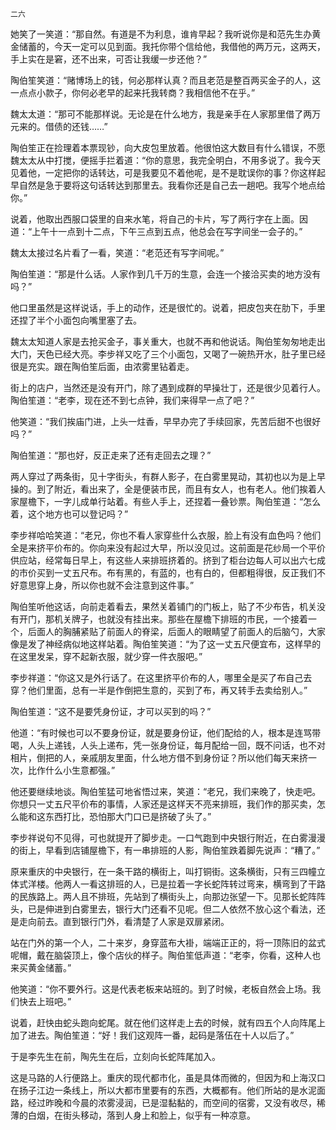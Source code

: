     二六 

   她笑了一笑道：“那自然。有道是不为利息，谁肯早起？我听说你是和范先生办黄金储蓄的，今天一定可以见到面。我托你带个信给他，我借他的两万元，这两天，手上实在是窘，还不出来，可否让我缓一步还他？”

   陶伯笙笑道：“赌博场上的钱，何必那样认真？而且老范是整百两买金子的人，这一点点小款子，你何必老早的起来托我转商？我相信他不在乎。”

   魏太太道：“那可不能那样说。无论是在什么地方，我是亲手在人家那里借了两万元来的。借债的还钱……”

   陶伯笙正在捡理着本票现钞，向大皮包里放着。他很怕这大数目有什么错误，不愿魏太太从中打搅，便摇手拦着道：“你的意思，我完全明白，不用多说了。我今天见着他，一定把你的话转达，可是我要见不着他呢，是不是耽误你的事？你这样起早自然是急于要将这句话转达到那里去。我看你还是自己去一趟吧。我写个地点给你。”

   说着，他取出西服口袋里的自来水笔，将自己的卡片，写了两行字在上面。因道：“上午十一点到十二点，下午三点到五点，他总会在写字间坐一会子的。”

   魏太太接过名片看了一看，笑道：“老范还有写字间呢。”

   陶伯笙道：“那是什么话。人家作到几千万的生意，会连一个接洽买卖的地方没有吗？”

   他口里虽然是这样说话，手上的动作，还是很忙的。说着，把皮包夹在肋下，手里还捏了半个小面包向嘴里塞了去。

   魏太太知道人家是去抢买金子，事关重大，也就不再和他说话。陶伯笙匆匆地走出大门，天色已经大亮。李步祥又吃了三个小面包，又喝了一碗热开水，肚子里已经很是充实。跟在陶伯笙后面，由浓雾里钻着走。

   街上的店户，当然还是没有开门，除了遇到成群的早操壮丁，还是很少见着行人。陶伯笙道：“老李，现在还不到七点钟，我们来得早一点了吧？”

   他笑道：“我们挨庙门进，上头一炷香，早早办完了手续回家，先苦后甜不也很好吗？”

   陶伯笙道：“那也好，反正走来了还有走回去之理？”

   两人穿过了两条街，见十字街头，有群人影子，在白雾里晃动，其初也以为是上早操的。到了附近，看出来了，全是便装市民，而且有女人，也有老人。他们挨着人家屋檐下，一字儿成单行站着。有些人手上，还捏着一叠钞票。陶伯笙道：“怎么着，这个地方也可以登记吗？”

   李步祥哈哈笑道：“老兄，你也不看人家穿些什么衣服，脸上有没有血色吗？他们全是来挤平价布的。你向来没有起过大早，所以没见过。这前面是花纱局一个平价供应站，经常每日早上，有这些人来排班挤着的。挤到了柜台边每人可以出六七成的市价买到一丈五尺布。布有黑的，有蓝的，也有白的，但都粗得很，反正我们不好意思穿上身，所以你也就不会注意到这件事。”

   陶伯笙听他这话，向前走着看去，果然关着铺门的门板上，贴了不少布告，机关没有开门，那机关牌子，也就没有挂出来。那些在屋檐下排班的市民，一个接着一个，后面人的胸脯紧贴了前面人的脊梁，后面人的眼睛望了前面人的后脑勺，大家像是发了神经病似地这样站着。陶伯笙笑道：“为了这一丈五尺便宜布，这样早的在这里发呆，穿不起新衣服，就少穿一件衣服吧。”

   李步祥道：“你这又是外行话了。在这里挤平价布的人，哪里全是买了布自己去穿？他们里面，总有一半是作倒把生意的，买到了布，再又转手去卖给别人。”

   陶伯笙道：“这不是要凭身份证，才可以买到的吗？”

   他道：“有时候也可以不要身份证，就是要身份证，他们配给的人，根本是连骂带喝，人头上递钱，人头上递布，凭一张身份证，每月配给一回，既不问话，也不对相片，倒把的人，亲戚朋友里面，什么地方借不到身份证？所以他们每天来挤一次，比作什么小生意都强。”

   他还要继续地谈。陶伯笙猛可地省悟过来，笑道：“老兄，我们来晚了，快走吧。你想只一丈五尺平价布的事情，人家还是这样天不亮来排班，我们作的那买卖，怎么能和这东西打比，恐怕那大门口已是挤破了头了。”

   李步祥说句不见得，可也就提开了脚步走。一口气跑到中央银行附近，在白雾漫漫的街上，早看到店铺屋檐下，有一串排班的人影，陶伯笙跌着脚先说声：“糟了。”

   原来重庆的中央银行，在一条干路的横街上，叫打铜街。这条横街，只有三四幢立体式洋楼。他两人一看这排班的人，已是拉着一字长蛇阵转过弯来，横弯到了干路的民族路上。两人且不排班，先站到了横街头上，向那边张望一下。见那长蛇阵阵头，已是伸进到白雾里去，银行大门还看不见呢。但二人依然不放心这个看法，还是走向前去。直到银行门外，看清楚了人家是双扉紧闭。

   站在门外的第一个人，二十来岁，身穿蓝布大褂，端端正正的，将一顶陈旧的盆式呢帽，戴在脑袋顶上，像个店伙的样子。陶伯笙低声道：“老李，你看，这种人也来买黄金储蓄。”

   他笑道：“你不要外行。这是代表老板来站班的。到了时候，老板自然会上场。我们快去上班吧。”

   说着，赶快由蛇头跑向蛇尾。就在他们这样走上去的时候，就有四五个人向阵尾上加了进去。陶伯笙道：“好！我们这观阵一番，起码是落伍在十人以后了。”

   于是李先生在前，陶先生在后，立刻向长蛇阵尾加入。

   这是马路的人行便路上。重庆的现代都市化，虽是具体而微的，但因为和上海汉口在扬子江边一条线上，所以大都市里要有的东西，大概都有。他们所站的是水泥面路，经过昨晚和今晨的浓雾浸润，已是湿黏黏的，而空间的宿雾，又没有收尽，稀薄的白烟，在街头移动，落到人身上和脸上，似乎有一种凉意。

